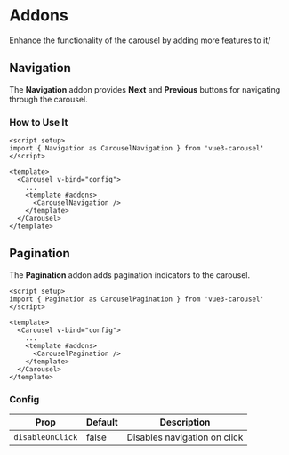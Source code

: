 # Addons

Enhance the functionality of the carousel by adding more features to it/

## Navigation

The **Navigation** addon provides **Next** and **Previous** buttons for navigating through the carousel.

### How to Use It

```vue {2,9}
<script setup>
import { Navigation as CarouselNavigation } from 'vue3-carousel'
</script>

<template>
  <Carousel v-bind="config">
    ...
    <template #addons>
      <CarouselNavigation />
    </template>
  </Carousel>
</template>

```

## Pagination

The **Pagination** addon adds pagination indicators to the carousel.

```vue {2,9}
<script setup>
import { Pagination as CarouselPagination } from 'vue3-carousel'
</script>

<template>
  <Carousel v-bind="config">
    ...
    <template #addons>
      <CarouselPagination />
    </template>
  </Carousel>
</template>

```

### Config

| Prop             | Default | Description                  |
| ---------------- | ------- | ---------------------------- |
| `disableOnClick` | false   | Disables navigation on click |
